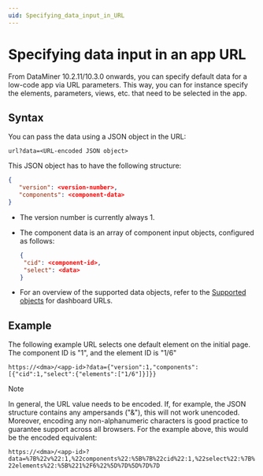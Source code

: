 ```yaml
---
uid: Specifying_data_input_in_URL
---
```


# Specifying data input in an app URL

From DataMiner 10.2.11/10.3.0 onwards, you can specify default data for a low-code app via URL parameters. This way, you can for instance specify the elements, parameters, views, etc. that need to be selected in the app.

## Syntax

You can pass the data using a JSON object in the URL:

`url?data=<URL-encoded JSON object>`

This JSON object has to have the following structure:

```json
{
   "version": <version-number>,
   "components": <component-data>
}
```

- The version number is currently always 1.

- The component data is an array of component input objects, configured as follows:

  ```json
  {
   "cid": <component-id>,
   "select": <data>
  }
  ```

- For an overview of the supported data objects, refer to the [Supported objects](xref:Specifying_data_input_in_a_dashboard_URL#supported-objects) for dashboard URLs.

## Example

The following example URL selects one default element on the initial page. The component ID is "1", and the element ID is "1/6"

```url
https://<dma>/<app-id>?data={"version":1,"components":[{"cid":1,"select":{"elements":["1/6"]}]}}
```

> [!NOTE]
> In general, the URL value needs to be encoded. If, for example, the JSON structure contains any ampersands ("&"), this will not work unencoded. Moreover, encoding any non-alphanumeric characters is good practice to guarantee support across all browsers. For the example above, this would be the encoded equivalent:
>
> `https://<dma>/<app-id>?data=%7B%22v%22:1,%22components%22:%5B%7B%22cid%22:1,%22select%22:%7B%22elements%22:%5B%221%2F6%22%5D%7D%5D%7D%7D`
